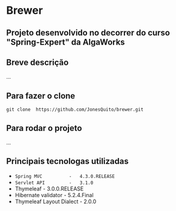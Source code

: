 # Brewer

## Projeto desenvolvido no decorrer do curso "Spring-Expert" da AlgaWorks

## Breve descrição
...


## Para fazer o clone
`git clone  https://github.com/JonesQuito/brewer.git`

## Para rodar o projeto
...

## Principais tecnologas utilizadas
- `Spring MVC          -   4.3.0.RELEASE`
- `Servlet API         -   3.1.0`
- Thymeleaf           -   3.0.0.RELEASE
- Hibernate validator -   5.2.4.Final
- Thymeleaf Layout Dialect - 2.0.0
